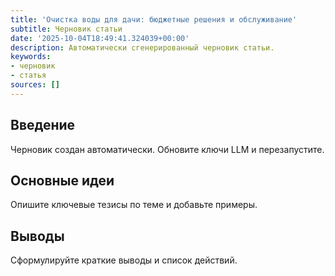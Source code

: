 ```yaml
---
title: 'Очистка воды для дачи: бюджетные решения и обслуживание'
subtitle: Черновик статьи
date: '2025-10-04T18:49:41.324039+00:00'
description: Автоматически сгенерированный черновик статьи.
keywords:
- черновик
- статья
sources: []
---
```


## Введение

Черновик создан автоматически. Обновите ключи LLM и перезапустите.

## Основные идеи

Опишите ключевые тезисы по теме и добавьте примеры.

## Выводы

Сформулируйте краткие выводы и список действий.